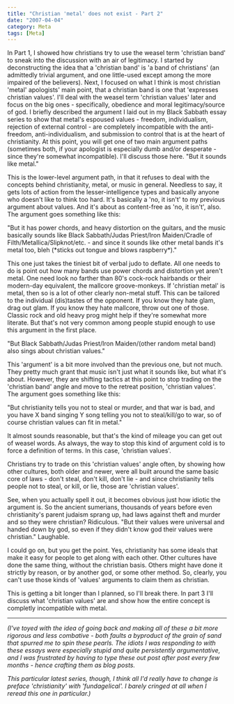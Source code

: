 ```yaml
---
title: "Christian 'metal' does not exist - Part 2"
date: "2007-04-04"
category: Meta
tags: [Meta]
---
```


In Part 1, I showed how christians try to use the weasel term 'christian band' to sneak into the discussion with an air of legitimacy. I started by deconstructing the idea that a 'christian band' is 'a band of christians' (an admittedly trivial argument, and one little-used except among the more impaired of the believers). Next, I focused on what I think is most christian 'metal' apologists' main point, that a christian band is one that 'expresses christian values'. I'll deal with the weasel term 'christian values' later and focus on the big ones - specifically, obedience and moral legitimacy/source of god. I briefly described the argument I laid out in my Black Sabbath essay series to show that metal's espoused values - freedom, individualism, rejection of external control - are completely incompatible with the anti-freedom, anti-individualism, and submission to control that is at the heart of christianity. At this point, you will get one of two main argument paths (sometimes both, if your apologist is especially dumb and/or desperate - since they're somewhat incompatible). I'll discuss those here. "But it sounds like metal."

This is the lower-level argument path, in that it refuses to deal with the concepts behind christianity, metal, or music in general. Needless to say, it gets lots of action from the lesser-intelligence types and basically anyone who doesn't like to think too hard. It's basically a 'no, it isn't' to my previous argument about values. And it's about as content-free as 'no, it isn't', also. The argument goes something like this:

"But it has power chords, and heavy distortion on the guitars, and the music basically sounds like Black Sabbath/Judas Priest/Iron Maiden/Cradle of Filth/Metallica/Slipknot/etc. - and since it sounds like other metal bands it's metal too, bleh (\*sticks out tongue and blows raspberry\*)."

This one just takes the tiniest bit of verbal judo to deflate. All one needs to do is point out how many bands use power chords and distortion yet aren't metal. One need look no farther than 80's cock-rock hairbands or their modern-day equivalent, the mallcore groove-monkeys. If 'christian metal' is metal, then so is a lot of other clearly non-metal stuff. This can be tailored to the individual (dis)tastes of the opponent. If you know they hate glam, drag out glam. If you know they hate mallcore, throw out one of those. Classic rock and old heavy prog might help if they're somewhat more literate. But that's not very common among people stupid enough to use this argument in the first place.

"But Black Sabbath/Judas Priest/Iron Maiden/(other random metal band) also sings about christian values."

This 'argument' is a bit more involved than the previous one, but not much. They pretty much grant that music isn't just what it sounds like, but what it's about. However, they are shifting tactics at this point to stop trading on the 'christian band' angle and move to the retreat position, 'christian values'. The argument goes something like this:

"But christianity tells you not to steal or murder, and that war is bad, and you have X band singing Y song telling you not to steal/kill/go to war, so of course christian values can fit in metal."

It almost sounds reasonable, but that's the kind of mileage you can get out of weasel words. As always, the way to stop this kind of argument cold is to force a definition of terms. In this case, 'christian values'.

Christians try to trade on this 'christian values' angle often, by showing how other cultures, both older and newer, were all built around the same basic core of laws - don't steal, don't kill, don't lie - and since christianity tells people not to steal, or kill, or lie, those are 'christian values'.

See, when you actually spell it out, it becomes obvious just how idiotic the argument is. So the ancient sumerians, thousands of years before even christianity's parent judaism sprang up, had laws against theft and murder and so they were christian? Ridiculous. "But their values were universal and handed down by god, so even if they didn't know god their values were christian." Laughable.

I could go on, but you get the point. Yes, christianity has some ideals that make it easy for people to get along with each other. Other cultures have done the same thing, without the christian basis. Others might have done it strictly by reason, or by another god, or some other method. So, clearly, you can't use those kinds of 'values' arguments to claim them as christian.

This is getting a bit longer than I planned, so I'll break there. In part 3 I'll discuss what 'christian values' are and show how the entire concept is completly incompatible with metal.

***

*(I've toyed with the idea of going back and making all of these a bit more rigorous and less combative - both faults a byproduct of the grain of sand that spurred me to spin these pearls. The idiots I was responding to with these essays were especially stupid and quite persistently argumentative, and I was frustrated by having to type these out post after post every few months - hence crafting them as blog posts.*

*This particular latest series, though, I think all I'd really have to change is preface 'christianity' with 'fundagelical'. I barely cringed at all when I reread this one in particular.)*
